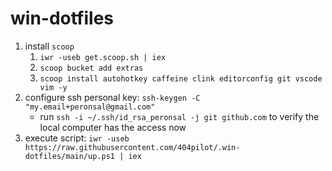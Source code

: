 # win-dotfiles

1. install `scoop`
    1. `iwr -useb get.scoop.sh | iex`
    2. `scoop bucket add extras`
    3.  `scoop install autohotkey caffeine clink editorconfig git vscode vim -y`
2. configure ssh personal key: `ssh-keygen -C "my.email+peronsal@gmail.com"`
    * run `ssh -i ~/.ssh/id_rsa_peronsal -j git github.com` to verify the local computer has the access now
3. execute script: `iwr -useb https://raw.githubusercontent.com/404pilot/.win-dotfiles/main/up.ps1 | iex`

